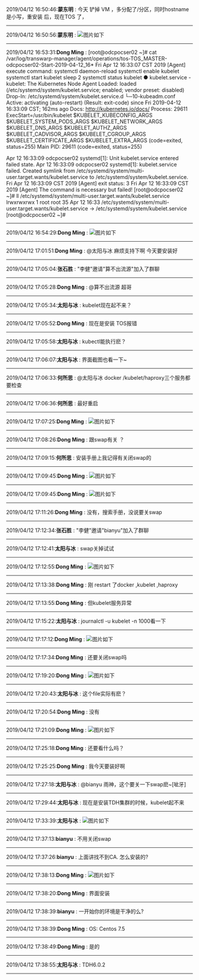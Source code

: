 2019/04/12 16:50:46:**蒙东明** : 今天 铲掉 VM ，多分配了/分区，同时hostname是小写，重安装 后，现在TOS 了，
*************************************************************************************
2019/04/12 16:50:56:**蒙东明** : ![图片如下](https://github.com/CorkiZhang/itchat-message/blob/master/sla2-860长亮科技manager安装问题/ATTACHMENT/1555059042.8868124.png)
*******************************************************************************
2019/04/12 16:53:31:**Dong Ming** : [root@odcpocser02 ~]# cat /var/log/transwarp-manager/agent/operations/tos-TOS_MASTER-odcpocser02-Start-2019-04-12_16*
Fri Apr 12 16:33:07 CST 2019 [Agent] execute command: systemctl daemon-reload
systemctl enable kubelet
systemctl start kubelet
sleep 2
systemctl status kubelet
● kubelet.service - kubelet: The Kubernetes Node Agent
   Loaded: loaded (/etc/systemd/system/kubelet.service; enabled; vendor preset: disabled)
  Drop-In: /etc/systemd/system/kubelet.service.d
           └─10-kubeadm.conf
   Active: activating (auto-restart) (Result: exit-code) since Fri 2019-04-12 16:33:09 CST; 162ms ago
     Docs: http://kubernetes.io/docs/
  Process: 29611 ExecStart=/usr/bin/kubelet $KUBELET_KUBECONFIG_ARGS $KUBELET_SYSTEM_PODS_ARGS $KUBELET_NETWORK_ARGS $KUBELET_DNS_ARGS $KUBELET_AUTHZ_ARGS $KUBELET_CADVISOR_ARGS $KUBELET_CGROUP_ARGS $KUBELET_CERTIFICATE_ARGS $KUBELET_EXTRA_ARGS (code=exited, status=255)
 Main PID: 29611 (code=exited, status=255)

Apr 12 16:33:09 odcpocser02 systemd[1]: Unit kubelet.service entered failed state.
Apr 12 16:33:09 odcpocser02 systemd[1]: kubelet.service failed.
Created symlink from /etc/systemd/system/multi-user.target.wants/kubelet.service to /etc/systemd/system/kubelet.service.
Fri Apr 12 16:33:09 CST 2019 [Agent] exit status: 3
Fri Apr 12 16:33:09 CST 2019 [Agent] The command is necessary but failed!
[root@odcpocser02 ~]# ll /etc/systemd/system/multi-user.target.wants/kubelet.service
lrwxrwxrwx 1 root root 35 Apr 12 16:33 /etc/systemd/system/multi-user.target.wants/kubelet.service -> /etc/systemd/system/kubelet.service
[root@odcpocser02 ~]#
*************************************************************************************
2019/04/12 16:54:29:**Dong Ming** : ![图片如下](https://github.com/CorkiZhang/itchat-message/blob/master/sla2-860长亮科技manager安装问题/ATTACHMENT/1555059255.8212137.png)
*******************************************************************************
2019/04/12 17:01:51:**Dong Ming** : @太阳与冰 麻烦支持下啊  今天要安装好
*************************************************************************************
2019/04/12 17:05:04:**张石胜** : "李健"邀请"算不出流源"加入了群聊
*************************************************************************************
2019/04/12 17:05:28:**Dong Ming** : @算不出流源 超哥
*************************************************************************************
2019/04/12 17:05:34:**太阳与冰** : kubelet现在起不来？
*************************************************************************************
2019/04/12 17:05:52:**Dong Ming** : 现在是安装 TOS报错
*************************************************************************************
2019/04/12 17:05:58:**太阳与冰** : kubectl能执行麽？
*************************************************************************************
2019/04/12 17:06:07:**太阳与冰** : 界面截图也看一下~
*************************************************************************************
2019/04/12 17:06:33:**何所思** : @太阳与冰 docker /kubelet/haproxy三个服务都要检查
*************************************************************************************
2019/04/12 17:06:36:**何所思** : 最好重启
*************************************************************************************
2019/04/12 17:07:25:**Dong Ming** : ![图片如下](https://github.com/CorkiZhang/itchat-message/blob/master/sla2-860长亮科技manager安装问题/ATTACHMENT/1555060032.135951.png)
*******************************************************************************
2019/04/12 17:08:26:**Dong Ming** : 跟swap有关 ？
*************************************************************************************
2019/04/12 17:09:15:**何所思** : 安装手册上我记得有关闭swap的
*************************************************************************************
2019/04/12 17:09:45:**Dong Ming** : ![图片如下](https://github.com/CorkiZhang/itchat-message/blob/master/sla2-860长亮科技manager安装问题/ATTACHMENT/1555060171.603565.png)
*******************************************************************************
2019/04/12 17:09:45:**Dong Ming** : ![图片如下](https://github.com/CorkiZhang/itchat-message/blob/master/sla2-860长亮科技manager安装问题/ATTACHMENT/1555060171.8436084.png)
*******************************************************************************
2019/04/12 17:11:26:**Dong Ming** : 没有，搜索手册，没说要关swap
*************************************************************************************
2019/04/12 17:12:34:**张石胜** : "李健"邀请"bianyu"加入了群聊
*************************************************************************************
2019/04/12 17:12:41:**太阳与冰** : swap关掉试试
*************************************************************************************
2019/04/12 17:12:55:**Dong Ming** : ![图片如下](https://github.com/CorkiZhang/itchat-message/blob/master/sla2-860长亮科技manager安装问题/ATTACHMENT/1555060362.3999724.png)
*******************************************************************************
2019/04/12 17:13:38:**Dong Ming** : 刚 restart 了docker ,kubelet ,haproxy
*************************************************************************************
2019/04/12 17:13:55:**Dong Ming** : 但kubelet服务异常
*************************************************************************************
2019/04/12 17:15:22:**太阳与冰** : journalctl -u kubelet -n 1000看一下
*************************************************************************************
2019/04/12 17:17:12:**Dong Ming** : ![图片如下](https://github.com/CorkiZhang/itchat-message/blob/master/sla2-860长亮科技manager安装问题/ATTACHMENT/1555060619.0225549.png)
*******************************************************************************
2019/04/12 17:17:34:**Dong Ming** : 还要关闭swap吗
*************************************************************************************
2019/04/12 17:19:20:**Dong Ming** : ![图片如下](https://github.com/CorkiZhang/itchat-message/blob/master/sla2-860长亮科技manager安装问题/ATTACHMENT/1555060746.3518224.png)
*******************************************************************************
2019/04/12 17:20:43:**太阳与冰** : 这个file实际有麽？
*************************************************************************************
2019/04/12 17:20:54:**Dong Ming** : 没有
*************************************************************************************
2019/04/12 17:21:09:**Dong Ming** : ![图片如下](https://github.com/CorkiZhang/itchat-message/blob/master/sla2-860长亮科技manager安装问题/ATTACHMENT/1555060855.4543965.png)
*******************************************************************************
2019/04/12 17:25:18:**Dong Ming** : 还要看什么吗？
*************************************************************************************
2019/04/12 17:25:25:**Dong Ming** : 我今天要装好啊
*************************************************************************************
2019/04/12 17:27:18:**太阳与冰** : @bianyu 雨神，这个要关一下swap麽~[呲牙]
*************************************************************************************
2019/04/12 17:29:44:**太阳与冰** : 现在是安装TDH集群的时候，kubelet起不来
*************************************************************************************
2019/04/12 17:33:39:**太阳与冰** : ![图片如下](https://github.com/CorkiZhang/itchat-message/blob/master/sla2-860长亮科技manager安装问题/ATTACHMENT/1555061605.2215245.png)
*******************************************************************************
2019/04/12 17:37:13:**bianyu** : 不用关闭swap
*************************************************************************************
2019/04/12 17:37:26:**bianyu** : 上面讲找不到CA. 怎么安装的?
*************************************************************************************
2019/04/12 17:38:13:**Dong Ming** : ![图片如下](https://github.com/CorkiZhang/itchat-message/blob/master/sla2-860长亮科技manager安装问题/ATTACHMENT/1555061880.1294076.png)
*******************************************************************************
2019/04/12 17:38:20:**Dong Ming** : 界面安装
*************************************************************************************
2019/04/12 17:38:39:**bianyu** : 一开始你的环境是干净的么?
*************************************************************************************
2019/04/12 17:38:39:**Dong Ming** : OS: Centos 7.5
*************************************************************************************
2019/04/12 17:38:49:**Dong Ming** : 是的
*************************************************************************************
2019/04/12 17:38:55:**太阳与冰** : TDH6.0.2
*************************************************************************************
